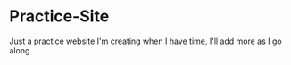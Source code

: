 # Practice-Site

Just a practice website I'm creating when I have time, I'll add more as I go along
